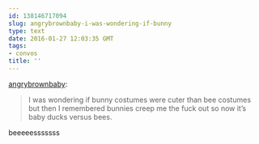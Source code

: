 ```yaml
---
id: 138146717094
slug: angrybrownbaby-i-was-wondering-if-bunny
type: text
date: 2016-01-27 12:03:35 GMT
tags:
- convos
title: ''
---
```

<p><a href="http://angrybrownbaby.tumblr.com/post/138128976374/i-was-wondering-if-bunny-costumes-were-cuter-than" class="tumblr_blog">angrybrownbaby</a>:</p>

<blockquote><p>I was wondering if bunny costumes were cuter than bee costumes but then I remembered bunnies creep me the fuck out so now it’s baby ducks versus bees.</p></blockquote>

<p>beeeeesssssss</p>
